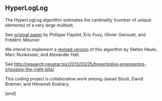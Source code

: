 ## HyperLogLog

The HyperLogLog algorithm estimates the cardinality (number of unique elements) of a very large multiset.

See [original paper](algo.inria.fr/flajolet/Publications/FlFuGaMe07.pdf) by Philippe Flajolet, Éric Fusy, Olivier Genouet, and Frédéric Meunier.

We intend to implement a [revised version](http://static.googleusercontent.com/external_content/untrusted_dlcp/research.google.com/en/us/pubs/archive/40671.pdf) of this algorithm by Stefan Heule, Marc Nunkesser, and Alexander Hall.

See http://research.neustar.biz/2013/03/25/hyperloglog-engineering-choosing-the-right-bits/.

This coding project is collaborative work among Jawad Stouli, David Branner, and Himanish Kushary.

[end]
